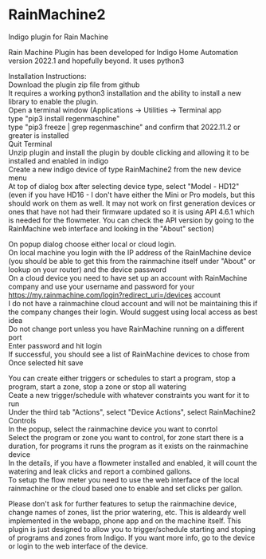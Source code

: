 # RainMachine2
Indigo plugin for Rain Machine

Rain Machine Plugin has been developed for Indigo Home Automation version 2022.1 and hopefully beyond. It uses python3<br>

Installation Instructions:<br>
Download the plugin zip file from github<br>
It requires a working python3 installation and the ability to install a new library to enable the plugin.<br>
Open a terminal window (Applications -> Utilities -> Terminal app<br>
type "pip3 install regenmaschine"<br>
type "pip3 freeze | grep regenmaschine" and confirm that 2022.11.2 or greater is installed<br>
Quit Terminal<br>
Unzip plugin and install the plugin by double clicking and allowing it to be installed and enabled in indigo<br>
Create a new indigo device of type RainMachine2 from the new device menu<br>
At top of dialog box after selecting device type, select "Model - HD12" (even if you have HD16 - I don't have either the Mini or Pro models, but this should work on them as well. It may not work on first generation devices or ones that have not had their firmware updated so it is using API 4.6.1 which is needed for the flowmeter. You can check the API version by going to the RainMachine web interface and looking in the "About" section)<br>

On popup dialog choose either local or cloud login.<br>
On local machine you login with the IP address of the RainMachine device (you should be able to get this from the rainmachine itself under "About" or lookup on your router) and the device password<br>
On a cloud device you need to have set up an account with RainMachine company and use your username and password for your https://my.rainmachine.com/login?redirect_uri=/devices account<br>
I do not have a rainmachine cloud account and will not be maintaining this if the company changes their login. Would suggest using local access as best idea<br>
Do not change port unless you have RainMachine running on a different port<br>
Enter password and hit login<br>
If successful, you should see a list of RainMachine devices to chose from<br>
Once selected hit save<br>

You can create either triggers or schedules to start a program, stop a program, start a zone, stop a zone or stop all watering<br>
Ceate a new trigger/schedule with whatever constraints you want for it to run<br>
Under the third tab "Actions", select "Device Actions", select RainMachine2 Controls<br>
In the popup, select the rainmachine device you want to conrtol<br>
Select the program or zone you want to control, for zone start there is a duration, for programs it runs the program as it exists on the rainmachine device<br>
In the details, if you have a flowmeter installed and enabled, it will count the watering and leak clicks and report a combined gallons.<br>
To setup the flow meter you need to use the web interface of the local rainmachine or the cloud based one to enable and set clicks per gallon.<br>

Please don't ask for further features to setup the rainmachine device, change names of zones, list the prior watering, etc. This is aldeardy well implemented in the webapp, phone app and on the machine itself. This plugin is just designed to allow you to trigger/schedule starting and stoping of programs and zones from Indigo. If you want more info, go to the device or login to the web interface of the device.<br>



